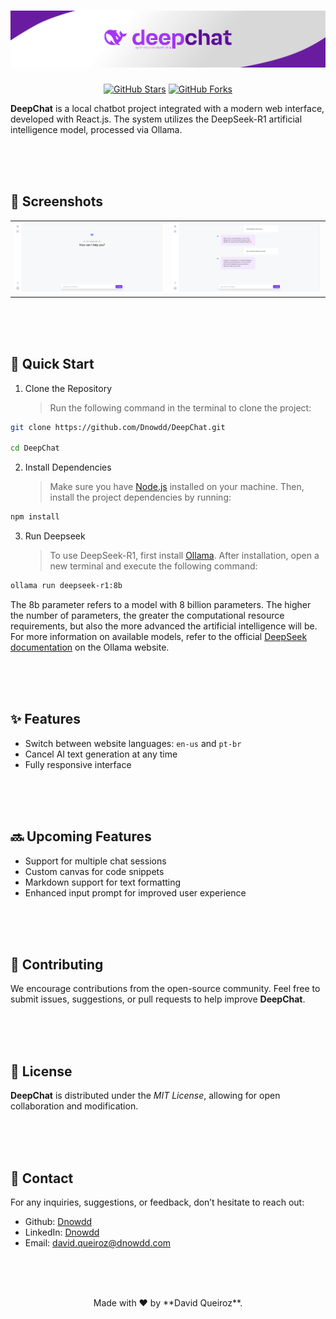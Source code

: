 <div align="center">
  
# ![Deepchat-cover](https://github.com/Dnowdd/DeepChat/blob/main/public/deepchat-cover.png)

[![GitHub Stars](https://img.shields.io/github/stars/Dnowdd/DeepChat?style=social)](https://github.com/Dnowdd/DeepChat/stargazers)
[![GitHub Forks](https://img.shields.io/github/forks/Dnowdd/DeepChat?style=social)](https://github.com/Dnowdd/DeepChat/network/members)

</div>

**DeepChat** is a local chatbot project integrated with a modern web interface, developed with React.js. The system utilizes the DeepSeek-R1 artificial intelligence model, processed via Ollama.

<br /><br /><br />

## 📸 Screenshots

<table border="0">
  <tr>
    <td>
      <img src="https://raw.githubusercontent.com/Dnowdd/DeepChat/main/public/print_1.png" />
    </td>
    <td>
      <img src="https://raw.githubusercontent.com/Dnowdd/DeepChat/main/public/print_2.png" />
    </td>
  </tr>
</table>

<br /><br /><br />

## 🚀 Quick Start

1. Clone the Repository
   > Run the following command in the terminal to clone the project:

```bash
git clone https://github.com/Dnowdd/DeepChat.git

cd DeepChat
```

2. Install Dependencies
   > Make sure you have [Node.js](https://nodejs.org/en/download/current) installed on your machine. Then, install the project dependencies by running:

```bash
npm install
```

3. Run Deepseek
   > To use DeepSeek-R1, first install [Ollama](https://ollama.com/download). After installation, open a new terminal and execute the following command:

```bash
ollama run deepseek-r1:8b
```

The 8b parameter refers to a model with 8 billion parameters. The higher the number of parameters, the greater the computational resource requirements, but also the more advanced the artificial intelligence will be. For more information on available models, refer to the official [DeepSeek documentation](https://ollama.com/library/deepseek-r1) on the Ollama website.

<br /><br /><br />

## ✨ Features

- Switch between website languages: `en-us` and `pt-br`
- Cancel AI text generation at any time
- Fully responsive interface

<br /><br /><br />

## 🔜 Upcoming Features

- Support for multiple chat sessions
- Custom canvas for code snippets
- Markdown support for text formatting
- Enhanced input prompt for improved user experience

<br /><br /><br />

## 🤝 Contributing

We encourage contributions from the open-source community. Feel free to submit issues, suggestions, or pull requests to help improve **DeepChat**.

<br /><br /><br />

## 📄 License

**DeepChat** is distributed under the _MIT License_, allowing for open collaboration and modification.

<br /><br /><br />

## 📧 Contact

For any inquiries, suggestions, or feedback, don’t hesitate to reach out:

- Github: [Dnowdd](https://github.com/Dnowdd)
- LinkedIn: [Dnowdd](https://www.linkedin.com/in/dnowdd/)
- Email: [david.queiroz@dnowdd.com](mailto:david.queiroz@dnowdd.com)

<br /><br /><br />

<div align="center">
Made with ❤️ by **David Queiroz**.
</div>
